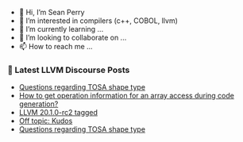 - 👋 Hi, I’m Sean Perry
- 👀 I’m interested in compilers (c++, COBOL, llvm)
- 🌱 I’m currently learning ...
- 💞️ I’m looking to collaborate on ...
- 📫 How to reach me ...

<!---
s66perry/s66perry is a ✨ special ✨ repository because its `README.md` (this file) appears on your GitHub profile.
You can click the Preview link to take a look at your changes.
--->
### 📕 Latest LLVM Discourse Posts

<!-- DISCOURSE-LLVM:START -->
- [Questions regarding TOSA shape type](https://discourse.llvm.org/t/questions-regarding-tosa-shape-type/84431#post_4)
- [How to get operation information for an array access during code generation?](https://discourse.llvm.org/t/how-to-get-operation-information-for-an-array-access-during-code-generation/84618#post_1)
- [LLVM 20.1.0-rc2 tagged](https://discourse.llvm.org/t/llvm-20-1-0-rc2-tagged/84607#post_4)
- [Off topic: Kudos](https://discourse.llvm.org/t/off-topic-kudos/84617#post_1)
- [Questions regarding TOSA shape type](https://discourse.llvm.org/t/questions-regarding-tosa-shape-type/84431#post_3)
<!-- DISCOURSE-LLVM:END -->
